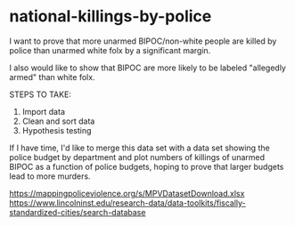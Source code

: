 # national-killings-by-police

I want to prove that more unarmed BIPOC/non-white people are killed by police than unarmed white folx by a significant margin.

I also would like to show that BIPOC are more likely to be labeled "allegedly armed" than white folx.

STEPS TO TAKE:
1) Import data
2) Clean and sort data
3) Hypothesis testing

If I have time, I'd like to merge this data set with a data set showing the police budget by department and plot numbers of killings of unarmed BIPOC as a function of police budgets, hoping to prove that larger budgets lead to more murders.

https://mappingpoliceviolence.org/s/MPVDatasetDownload.xlsx
https://www.lincolninst.edu/research-data/data-toolkits/fiscally-standardized-cities/search-database
